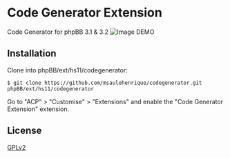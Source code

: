 # Code Generator Extension
Code Generator for phpBB 3.1 & 3.2
![Image DEMO](https://i.imgur.com/zvRXULX.png)

## Installation

Clone into phpBB/ext/hs11/codegenerator:

    $ git clone https://github.com/msaulohenrique/codegenerator.git phpBB/ext/hs11/codegenerator

Go to "ACP" > "Customise" > "Extensions" and enable the "Code Generator Extension" extension.

## License
[GPLv2](LICENSE)
